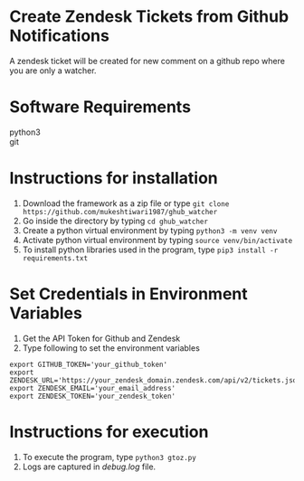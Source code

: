 # Create Zendesk Tickets from Github Notifications
A zendesk ticket will be created for new comment on a github repo where you are only a watcher.

# Software Requirements
python3<br>
git

# Instructions for installation
1. Download the framework as a zip file or type
```git clone https://github.com/mukeshtiwari1987/ghub_watcher```
2. Go inside the directory by typing ```cd ghub_watcher```
3. Create a python virtual environment by typing ```python3 -m venv venv```
4. Activate python virtual environment by typing ```source venv/bin/activate```    
5. To install python libraries used in the program, type ```pip3 install -r requirements.txt``` 

# Set Credentials in Environment Variables
1. Get the API Token for Github and Zendesk
2. Type following to set the environment variables
```
export GITHUB_TOKEN='your_github_token'
export ZENDESK_URL='https://your_zendesk_domain.zendesk.com/api/v2/tickets.json'
export ZENDESK_EMAIL='your_email_address'
export ZENDESK_TOKEN='your_zendesk_token'
```
# Instructions for execution 
1. To execute the program, type ```python3 gtoz.py```
2. Logs are captured in <i>debug.log</i> file.